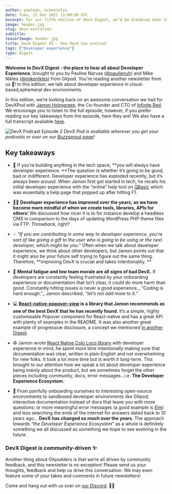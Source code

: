 ```yaml
---
author: pawlean, mikenikles
date: Tues, 21 Dec 2021 11:00:00 UTC
excerpt: For our fifth edition of DevX Digest, we’d be breaking down the key highlights of our DevXPod conversation with Jamon from Infinite Red.
image: header.jpg
slug: devx-evolution
subtitle:
teaserImage: header.jpg
title: DevX Digest 05 - How DevX has evolved
tags: ["Developer experience"]
type: digest
---
```


<script context="module">
  export const prerender = true;
</script>

**Welcome to DevX Digest - the place to hear all about Developer Experience**, brought to you by Pauline Narvas [(@paulienuh)](https://twitter.com/paulienuh) and Mike Nikles [(@mikenikles)](https://twitter.com/mikenikles) from Gitpod. You're reading another newsletter from us 🎉! In this edition, we talk about developer experience in cloud-based,ephemeral dev environments.

In this edition, we’re looking back on an awesome conversation we had for DevXPod with [Jamon Holmgreen](https://twitter.com/jamonholmgren), the Co-founder and CTO of [Infinite Red](https://infinite.red/). We encourage you to listen to the full episode, however, if you prefer reading our key takeaways from the episode, here they are! We also have a full transcript available [here](https://www.buzzsprout.com/1895030/9712066).

![DevX Podcast Episode 2](../../../static/images/blog/devx-evolution/devx-pod.png)
_DevX Pod is avaliable wherever you get your podcasts or over on our [Buzzsprout page](https://www.buzzsprout.com/1895030/9712066)!_

## Key takeaways

- 💬 If you’re building anything in the tech space, **you will always have developer experience. **The question is whether it’s going to be good, bad or indifferent. Developer experience has exploded recently, but it’s always been around. When Jamon first got started in tech, he recalls his initial developer experience with the “online” help tool on [QBasic](https://en.wikipedia.org/wiki/QBasic) which was essentially a help page that popped up after hitting F1.

- 🙏🏼 **Developer experience has improved over the years, as we have become more mindful of when we create tools, libraries, APIs for others**! We discussed how nicer it is to for instance develop a headless CMS in comparison to the days of updating WordPress PHP theme files via FTP. _Throwback_, right?

- 💡 _“If you are contributing in some way to developer experience, you're sort of like giving a gift to the user who is going to be using or the next developer, which might be you.”_ Often when we talk about developer experience, we think about other developers, but Jamon points out that it might also be your future self trying to figure out the same thing. Therefore, **improving DevX is crucial and takes intentionality. **

- 🚫 **Mental fatigue and low team morale are all signs of bad DevX.** If developers are constantly feeling frustrated by your onboarding experience or documentation that isn’t clear, it could do more harm than good. Constantly hitting issues is never a good experience._ “Coding is hard enough.”_ Jamon described, _“let’s not add more to it.”_

- 💻 **[React-native-popover-view](https://www.npmjs.com/package/react-native-popover-view) is a library that Jamon recommends as one of the best DevX that he has recently found**. It’s a simple, highly customisable Popover component for React-native and has a great API with plenty of examples in the README. It was also another great example of progressive disclosure, a concept we mentioned [in another Digest](https://gitpod.io/blog/psychology-of-devx).

- ♻️ Jamon wrote [React Native Colo Loco library](https://www.youtube.com/watch?v=gfORZXq4ZgE) with developer experience in mind, he spent more time intentionally making sure that documentation was clear, written in plain English and not overwhelming for new folks. It took a lot more time but is worth it long-term. This brought to our attention how we speak a lot about developer experience being mainly about the product, but we sometimes forget the other pieces including community, docs, error messages...i.e. **The Developer Experience Ecosystem.**

- 🚀 From painfully onboarding ourselves to interesting open-source environments to sandboxed developer environments like Gitpod; interactive documentation instead of docs that leave you with more questions; or more meaningful error messages (a good example is [Elm](https://elm-lang.org/)) and less searching the ends of the internet for answers dated back to 10 years ago… **DevX has changed so much over the years**. The approach towards _“the Developer Experience Ecosystem”_ as a whole is definitely something we all discussed as something we hope to see evolving in the future.

### DevX Digest is community-driven ✨

Another thing about Gitpodders is that we’re all driven by community feedback, and this newsletter is no exception! Please send us your thoughts, feedback and help us drive this conversation. We may even feature some of your takes and comments in future newsletters!

Come and hang out with us over on [our Discord](https://www.gitpod.io/chat). 👋🏼
